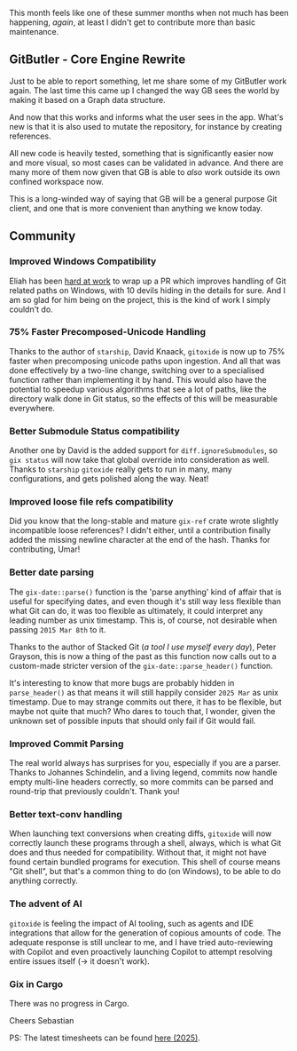 This month feels like one of these summer months when not much has been happening, *again*, 
at least I didn't get to contribute more than basic maintenance.

## GitButler - Core Engine Rewrite

Just to be able to report something, let me share some of my GitButler work again. The last time this came up I changed the way GB sees the world by making it based on a Graph data structure.

And now that this works and informs what the user sees in the app.
What's new is that it is also used to mutate the repository, for instance by creating references.

All new code is heavily tested, something that is significantly easier now and more visual, so most cases can be validated in advance. And there are many more of them now given that GB is able to *also* work outside its own confined workspace now.

This is a long-winded way of saying that GB will be a general purpose Git client, and one that is more convenient than anything we know today.

## Community

### Improved Windows Compatibility

Eliah has been [hard at work](https://github.com/GitoxideLabs/gitoxide/pull/2115) to wrap up a PR which improves handling of Git related paths on Windows, with 10 devils hiding in the details for sure.
And I am so glad for him being on the project, this is the kind of work I simply couldn't do.

### 75% Faster Precomposed-Unicode Handling

Thanks to the author of `starship`, David Knaack, `gitoxide` is now up to 75% faster when precomposing unicode paths upon ingestion. And all that was done effectively by a two-line change, switching over to a specialised function rather than implementing it by hand.
This would also have the potential to speedup various algorithms that see a lot of paths, like the directory walk done in Git status, so the effects of this will be measurable everywhere.

### Better Submodule Status compatibility

Another one by David is the added support for `diff.ignoreSubmodules`, so `gix status` will now take that global override into consideration as well. Thanks to `starship` `gitoxide` really gets to run in many, many configurations, and gets polished along the way. Neat!

### Improved loose file refs compatibility

Did you know that the long-stable and mature `gix-ref` crate wrote slightly incompatible loose references? 
I didn't either, until a contribution finally added the missing newline character at the end of the hash.
Thanks for contributing, Umar!

### Better date parsing

The `gix-date::parse()` function is the 'parse anything' kind of affair that is useful for specifying dates, and even though it's still way less flexible than what Git can do, it was too flexible as ultimately, it could interpret any leading number as unix timestamp. This is, of course, not desirable when passing `2015 Mar 8th` to it.

Thanks to the author of Stacked Git (*a tool I use myself every day*), Peter Grayson, this is now a thing of the past as this function now calls out to a custom-made stricter version of the `gix-date::parse_header()` function.

It's interesting to know that more bugs are probably hidden in `parse_header()` as that means it will still happily consider `2025 Mar` as unix timestamp. Due to may strange commits out there, it has to be flexible, but maybe not quite that much? Who dares to touch that, I wonder, given the unknown set of possible inputs that should only fail if Git would fail.

### Improved Commit Parsing

The real world always has surprises for you, especially if you are a parser. Thanks to Johannes Schindelin, and a living legend, commits now handle empty multi-line headers correctly, so more commits can be parsed and round-trip that previously couldn't.
Thank you!

### Better text-conv handling

When launching text conversions when creating diffs, `gitoxide` will now correctly launch these programs through a shell, always, which is what Git does and thus needed for compatibility. Without that, it might not have found certain bundled programs for execution.
This shell of course means "Git shell", but that's a common thing to do (on Windows), to be able to do anything correctly.

### The advent of AI

`gitoxide` is feeling the impact of AI tooling, such as agents and IDE integrations that allow for the generation of copious amounts of code. 
The adequate response is still unclear to me, and I have tried auto-reviewing with Copilot and even proactively launching Copilot to attempt resolving entire issues itself (-> it doesn't work).

### Gix in Cargo

There was no progress in Cargo.


Cheers
Sebastian

PS: The latest timesheets can be found [here (2025)](https://github.com/Byron/byron/blob/main/timesheets/2025.csv). 